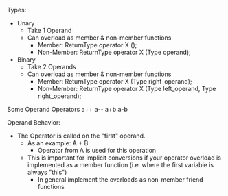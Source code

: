 Types:
- Unary
    - Take 1 Operand
    - Can overload as member & non-member functions
        - Member: ReturnType operator X ();
        - Non-Member: ReturnType operator X (Type operand);
- Binary
    - Take 2 Operands
    - Can overload as member & non-member functions
        - Member: ReturnType operator X (Type right_operand);
        - Non-Member: ReturnType operator X (Type left_operand, Type right_operand);


Some Operand Operators
a++
a--
a+b
a-b


Operand Behavior:
- The Operator is called on the "first" operand.
    - As an example: A + B
        - Operator from A is used for this operation
    - This is important for implicit conversions if your operator overload is implemented as a member function (i.e. where the first variable is always "this")
        - In general implement the overloads as non-member friend functions